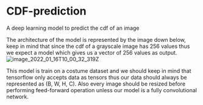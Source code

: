 # CDF-prediction
A deep learning model to predict the cdf of an image

  The architecture of the model is represented by the image down below,
  keep in mind that since the cdf of a grayscale image has 256 values thus we expect a model which gives us a vector of 256 values as output.
  ![image_2022_01_16T10_00_32_319Z](https://user-images.githubusercontent.com/83129774/183244900-e07a4efd-9ca5-4941-8d97-79ec505663a8.png)

This model is train on a costume dataset and we should keep in mind that tensorflow only accepts data as tensors thus our data should always be represented as 
(B, W, H, C). Also every image should be resized before performing feed-forward operation unless our model is a fully convolutional network. 


